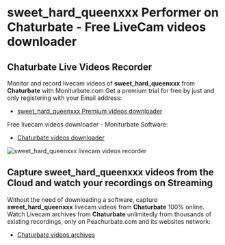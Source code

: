 # sweet_hard_queenxxx Performer on Chaturbate - Free LiveCam videos downloader

## Chaturbate Live Videos Recorder

Monitor and record livecam videos of **sweet_hard_queenxxx** from **Chaturbate** with Moniturbate.com
Get a premium trial for free by just and only registering with your Email address:
* [sweet_hard_queenxxx Premium videos downloader](https://moniturbate.com/request-demo-licence-key.html)

Free livecam videos downloader - Moniturbate Software:
* [Chaturbate videos downloader](https://moniturbate.com/moniturbate-download-software.html)

![sweet_hard_queenxxx livecam videos recorder](https://peachurnet.com/templates/moniturbate-software.png)


## Capture sweet_hard_queenxxx videos from the Cloud and watch your recordings on Streaming

Without the need of downloading a software, capture **sweet_hard_queenxxx** livecam videos from **Chaturbate** 100% online.
Watch Livecam archives from **Chaturbate** unlimitedly from thousands of existing recordings, only on Peachurbate.com and its websites network:
* [Chaturbate videos archives](https://peachurnet.com/)